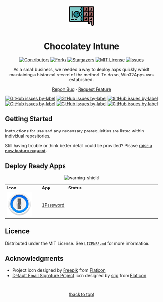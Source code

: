 <div align="center">
  
  <a href="https://github.com/ALARP-Solutions/Chocolatey-Intune">
    <img src="logo.png" alt="Logo" width="80" height="80">
  </a>

  <h1 id="top">Chocolatey Intune</h1>

  [![Contributors][contributors-shield]][contributors-url]
  [![Forks][forks-shield]][forks-url]
  [![Stargazers][stars-shield]][stars-url]
  [![MIT License][license-shield]][license-url]
  [![Issues][issues-shield]][issues-url]
  <br />
  
  As a small business, we needed a way to deploy apps quickly whislt maintaining a historical record of the method. To do so, Win32Apps was established.
  
  [Report Bug](https://github.com/ALARP-Solutions/Chocolatey-Intune/issues/new?assignees=&labels=bug&template=bug_report.md&title=)
  ·
  [Request Feature](https://github.com/ALARP-Solutions/Chocolatey-Intune/issues/new?assignees=&labels=enhancement&template=feature_request.md&title=)
  
  [![GitHub issues by-label](https://img.shields.io/github/issues/ALARP-Solutions/Chocolatey-Intune/bug?color=red&label=Bugs&style=flat-square)](https://github.com/ALARP-Solutions/Chocolatey-Intune/labels/bug)
  [![GitHub issues by-label](https://img.shields.io/github/issues/ALARP-Solutions/Chocolatey-Intune/documentation?color=blue&label=Documentation&style=flat-square)](https://github.com/ALARP-Solutions/Chocolatey-Intune/labels/documentation)
  [![GitHub issues by-label](https://img.shields.io/github/issues/ALARP-Solutions/Chocolatey-Intune/enhancement?color=aqua&label=Enhancements&style=flat-square)](https://github.com/ALARP-Solutions/Chocolatey-Intune/labels/enhancement)
  [![GitHub issues by-label](https://img.shields.io/github/issues/ALARP-Solutions/Chocolatey-Intune/good%2520first%2520issue?color=purple&label=Good%20First%20Issue&style=flat-square)](https://github.com/ALARP-Solutions/Chocolatey-Intune/labels/good%20first%20issue)
  [![GitHub issues by-label](https://img.shields.io/github/issues/ALARP-Solutions/Chocolatey-Intune/Help%20Wanted?color=forestgreen&label=Help%20Wanted&style=flat-square)](https://github.com/ALARP-Solutions/Chocolatey-Intune/labels/help%20wanted)
  [![GitHub issues by-label](https://img.shields.io/github/issues/ALARP-Solutions/Chocolatey-Intune/security?color=black&label=Security&style=flat-square)](https://github.com/ALARP-Solutions/Win32Apps/labels/security)
  
</div>

## Getting Started

Instructions for use and any necessary prerequisities are listed within individual repositories.

Still having trouble or think better detail could be provided? Please [raise a new feature request](https://github.com/ALARP-Solutions/Chocolatey-Intune/issues/new?assignees=&labels=documentation&template=feature_request.md&title=).

## Deploy Ready Apps
<div align="center">

![warning-shield]

</div>


<table width="100%">
  <tr>
      <td width="100px"><b>Icon</b></td>
      <td width="15%"><b>App</b></td>
      <td width="auto"><b>Status</b></td>
  </tr>
  <tr>
    <td><a href="https://github.com/ALARP-Solutions/Chocolatey-Intune/blob/master/1Password/Readme.md"><img src="https://github.com/ALARP-Solutions/Chocolatey-Intune/blob/master/1Password/logo.png" alt="Logo" width="80" height="80"></a></td>
    <td><a href="https://github.com/ALARP-Solutions/Chocolatey-Intune/blob/master/1Password/Readme.md">1Password</a></td>
    <td></td>
  </tr>
</table>

## Licence

Distributed under the MIT License. See [`LICENSE.md`](https://github.com/ALARP-Solutions/Chocolatey-Intune/blob/main/LICENSE.md) for more information.

## Acknowledgments

- Project icon designed by [Freepik](https://www.flaticon.com/authors/freepik) from [Flaticon](https://www.flaticon.com/free-icons/programming)
- [Default Email Signature Project](https://github.com/ALARP-Solutions/Win32-DefaultEmailSignature) icon designed by [srip](https://www.flaticon.com/authors/srip) from [Flaticon](https://www.flaticon.com/free-icons/signature)

</br>
<p align="center">(<a href="#top">back to top</a>)</p>

[warning-shield]: https://img.shields.io/badge/-%E2%9A%A0%EF%B8%8F%20Many%20of%20these%20are%20likely%20still%20in%20development.%20Use%20them%20at%20your%20own%20peril%2C%20and%20test%20before%20you%20deploy!%20%E2%9A%A0%EF%B8%8F-red
[contributors-shield]: https://img.shields.io/github/contributors/ALARP-Solutions/Chocolatey-Intune.svg?style=for-the-badge
[contributors-url]: https://github.com/ALARP-Solutions/Chocolatey-Intune/graphs/contributors
[forks-shield]: https://img.shields.io/github/forks/ALARP-Solutions/Chocolatey-Intune.svg?style=for-the-badge
[forks-url]: https://github.com/ALARP-Solutions/Chocolatey-Intune/network/members
[stars-shield]: https://img.shields.io/github/stars/ALARP-Solutions/Chocolatey-Intune.svg?style=for-the-badge
[stars-url]: https://github.com/ALARP-Solutions/Chocolatey-Intune/stargazers
[issues-shield]: https://img.shields.io/github/issues/ALARP-Solutions/Chocolatey-Intune.svg?style=for-the-badge
[issues-url]: https://github.com/ALARP-Solutions/Chocolatey-Intune/issues
[license-shield]: https://img.shields.io/github/license/ALARP-Solutions/Chocolatey-Intune.svg?style=for-the-badge
[license-url]: https://github.com/ALARP-Solutions/Chocolatey-Intune/blob/master/LICENSE.txt
[size-shield]: https://img.shields.io/github/repo-size/alarp-solutions/Chocolatey-Intune